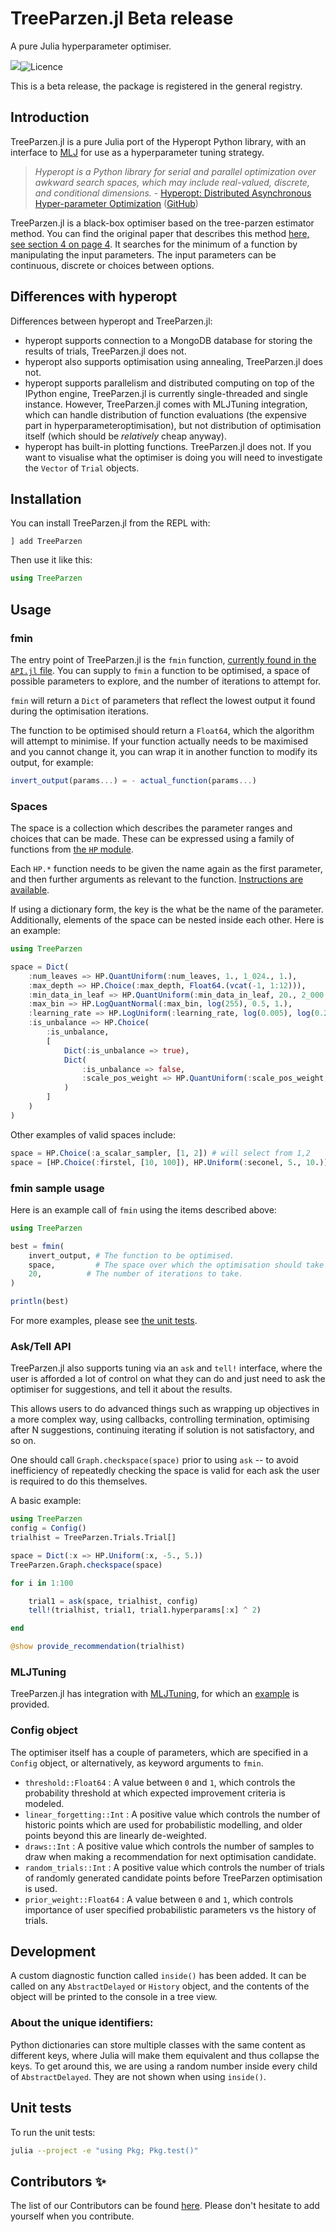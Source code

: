 # TreeParzen.jl **Beta release**

A pure Julia hyperparameter optimiser.

![](https://github.com/IQVIA-ML/TreeParzen.jl/workflows/build/badge.svg)![Licence](https://img.shields.io/badge/License-BSD%203--Clause-lime.svg?style=flat)

This is a beta release, the package is registered in the general registry.

## Introduction

TreeParzen.jl is a pure Julia port of the Hyperopt Python library, with an interface to [MLJ](https://github.com/alan-turing-institute/MLJ.jl) for use as a hyperparameter tuning strategy.

> *Hyperopt is a Python library for serial and parallel optimization over awkward search spaces, which may include real-valued, discrete, and conditional dimensions.* - [Hyperopt: Distributed Asynchronous Hyper-parameter Optimization](http://hyperopt.github.io/hyperopt) ([GitHub](https://github.com/hyperopt/hyperopt))

TreeParzen.jl is a black-box optimiser based on the tree-parzen estimator method. You can find the original paper that describes this method [here, see section 4 on page 4](https://papers.nips.cc/paper/4443-algorithms-for-hyper-parameter-optimization.pdf). It searches for the minimum of a function by manipulating the input parameters. The input parameters can be continuous, discrete or choices between options.

## Differences with hyperopt

Differences between hyperopt and TreeParzen.jl:

- hyperopt supports connection to a MongoDB database for storing the results of trials, TreeParzen.jl does not.
- hyperopt also supports optimisation using annealing, TreeParzen.jl does not.
- hyperopt supports parallelism and distributed computing on top of the IPython engine, TreeParzen.jl is currently single-threaded and single instance. However, TreeParzen.jl comes with MLJTuning integration, which can handle distribution of function evaluations (the expensive part in hyperparameteroptimisation), but not distribution of optimisation itself (which should be *relatively* cheap anyway).
- hyperopt has built-in plotting functions. TreeParzen.jl does not. If you want to visualise what the optimiser is doing you will need to investigate the `Vector` of `Trial` objects.

## Installation

You can install TreeParzen.jl from the REPL with:

```
] add TreeParzen
```

Then use it like this:

```julia
using TreeParzen
```

## Usage

### fmin

The entry point of TreeParzen.jl is the `fmin` function, [currently found in the `API.jl` file](src/API.jl#L216). You can supply to `fmin` a function to be optimised, a space of possible parameters to explore, and the number of iterations to attempt for.

`fmin` will return a `Dict` of parameters that reflect the lowest output it found during the optimisation iterations.

The function to be optimised should return a `Float64`, which the algorithm will attempt to minimise. If your function actually needs to be maximised and you cannot change it, you can wrap it in another function to modify its output, for example:

``` julia
invert_output(params...) = - actual_function(params...)
```

### Spaces

The space is a collection which describes the parameter ranges and choices that can be made. These can be expressed using a family of functions from [the `HP` module](src/HP.jl).

Each `HP.*` function needs to be given the name again as the first parameter, and then further arguments as relevant to the function. [Instructions are available](docs/hyperparams.md).

If using a dictionary form, the key is the what be the name of the parameter. Additionally, elements of the space can be nested inside each other. Here is an example:

```julia
using TreeParzen

space = Dict(
    :num_leaves => HP.QuantUniform(:num_leaves, 1., 1_024., 1.),
    :max_depth => HP.Choice(:max_depth, Float64.(vcat(-1, 1:12))),
    :min_data_in_leaf => HP.QuantUniform(:min_data_in_leaf, 20., 2_000., 1.),
    :max_bin => HP.LogQuantNormal(:max_bin, log(255), 0.5, 1.),
    :learning_rate => HP.LogUniform(:learning_rate, log(0.005), log(0.2)),
    :is_unbalance => HP.Choice(
        :is_unbalance,
        [
            Dict(:is_unbalance => true),
            Dict(
                :is_unbalance => false,
                :scale_pos_weight => HP.QuantUniform(:scale_pos_weight, 1., 10., 1.)
            )
        ]
    )
)
```

Other examples of valid spaces include:

```julia
space = HP.Choice(:a_scalar_sampler, [1, 2]) # will select from 1,2
space = [HP.Choice(:firstel, [10, 100]), HP.Uniform(:seconel, 5., 10.)] # first element will be selected from 10,100 and 2nd element uniformly from 5-10
```

### fmin sample usage

Here is an example call of `fmin` using the items described above:

```julia
using TreeParzen

best = fmin(
    invert_output, # The function to be optimised.
    space,         # The space over which the optimisation should take place.
    20,          # The number of iterations to take.
)

println(best)
```

For more examples, please see [the unit tests](test/fmin/points.jl).


### Ask/Tell API
TreeParzen.jl also supports tuning via an `ask` and `tell!` interface, where the user is afforded
a lot of control on what they can do and just need to ask the optimiser for suggestions, and tell
it about the results.

This allows users to do advanced things such as wrapping up objectives in
a more complex way, using callbacks, controlling termination, optimising after N suggestions,
continuing iterating if solution is not satisfactory, and so on.

One should call `Graph.checkspace(space)` prior to using `ask` -- to avoid inefficiency of repeatedly
checking the space is valid for each ask the user is required to do this themselves.

A basic example:
```julia
using TreeParzen
config = Config()
trialhist = TreeParzen.Trials.Trial[]

space = Dict(:x => HP.Uniform(:x, -5., 5.))
TreeParzen.Graph.checkspace(space)

for i in 1:100

    trial1 = ask(space, trialhist, config)
    tell!(trialhist, trial1, trial1.hyperparams[:x] ^ 2)

end

@show provide_recommendation(trialhist)
```

### MLJTuning
TreeParzen.jl has integration with [MLJTuning](https://github.com/alan-turing-institute/MLJTuning.jl), for which an [example](docs/examples/simple_mlj_demo/simple_mlj_demo.md) is provided.


### Config object

The optimiser itself has a couple of parameters, which are specified in a `Config` object, or alternatively, as keyword arguments to `fmin`.

- `threshold::Float64` : A value between `0` and `1`, which controls the probability threshold at
    which expected improvement criteria is modeled.
- `linear_forgetting::Int` : A positive value which controls the number of historic points which
    are used for probabilistic modelling, and older points beyond this are linearly
    de-weighted.
- `draws::Int` : A positive value which controls the number of samples to draw when making a
    recommendation for next optimisation candidate.
- `random_trials::Int` : A positive value which controls the number of trials of randomly
    generated candidate points before TreeParzen optimisation is used.
- `prior_weight::Float64` : A value between `0` and `1`, which controls importance of user specified
    probabilistic parameters vs the history of trials.

## Development

A custom diagnostic function called `inside()` has been added. It can be called on any `AbstractDelayed` or `History` object, and the contents of the object will be printed to the console in a tree view.

### About the unique identifiers:

Python dictionaries can store multiple classes with the same content as different keys, where Julia will make them equivalent and thus collapse the keys. To get around this, we are using a random number inside every child of `AbstractDelayed`. They are not shown when using `inside()`.

## Unit tests

To run the unit tests:

```bash
julia --project -e "using Pkg; Pkg.test()"
```

## Contributors ✨

The list of our Contributors can be found [here](CONTRIBUTORS.md).
Please don't hesitate to add yourself when you contribute.
